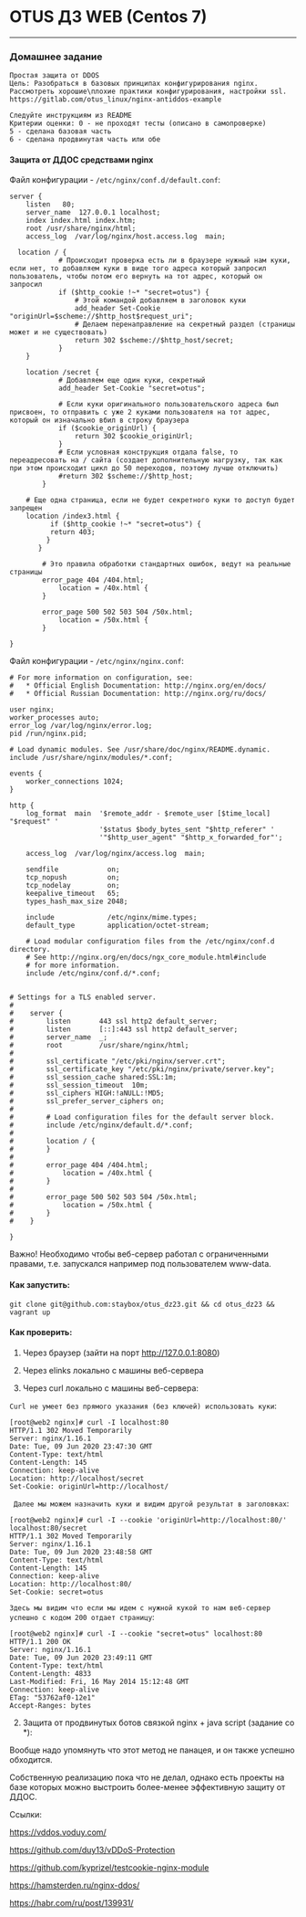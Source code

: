 # OTUS ДЗ WEB (Centos 7)
-----------------------------------------------------------------------
### Домашнее задание
```
Простая защита от DDOS
Цель: Разобраться в базовых принципах конфигурирования nginx. Рассмотреть хорошие\плохие практики конфигурирования, настройки ssl.
https://gitlab.com/otus_linux/nginx-antiddos-example

Следуйте инструкциям из README
Критерии оценки: 0 - не проходят тесты (описано в самопроверке)
5 - сделана базовая часть
6 - сделана продвинутая часть или обе 
```

#### Защита от ДДОС средствами nginx

Файл конфигурации - ```/etc/nginx/conf.d/default.conf```:
```
server {
    listen	 80;
    server_name  127.0.0.1 localhost;
    index index.html index.htm;
    root /usr/share/nginx/html;
    access_log  /var/log/nginx/host.access.log  main;

  location / {
            # Происходит проверка есть ли в браузере нужный нам куки, если нет, то добавляем куки в виде того адреса который запросил пользователь, чтобы потом его вернуть на тот адрес, который он запросил
            if ($http_cookie !~* "secret=otus") {
                # Этой командой добавляем в заголовок куки
                add_header Set-Cookie "originUrl=$scheme://$http_host$request_uri";
                # Делаем перенаправление на секретный раздел (страницы может и не существовать)
                return 302 $scheme://$http_host/secret;
            }
	}

	location /secret {
            # Добавляем еще один куки, секретный
            add_header Set-Cookie "secret=otus";
            
            # Если куки оригинального пользовательского адреса был присвоен, то отправить с уже 2 куками пользователя на тот адрес, который он изначально вбил в строку браузера
            if ($cookie_originUrl) {
                return 302 $cookie_originUrl;
            }
            # Если условная конструкция отдала false, то переадресовать на / сайта (создает дополнительную нагрузку, так как при этом происходит цикл до 50 переходов, поэтому лучше отключить)
            #return 302 $scheme://$http_host;
        }

    # Еще одна страница, если не будет секретного куки то доступ будет запрещен
	location /index3.html {
          if ($http_cookie !~* "secret=otus") {
          return 403;
         }
       }

        # Это правила обработки стандартных ошибок, ведут на реальные страницы
        error_page 404 /404.html;
            location = /40x.html {
        }

	    error_page 500 502 503 504 /50x.html;
            location = /50x.html {
        }

}
```

Файл конфигурации - ```/etc/nginx/nginx.conf```:
```
# For more information on configuration, see:
#   * Official English Documentation: http://nginx.org/en/docs/
#   * Official Russian Documentation: http://nginx.org/ru/docs/

user nginx;
worker_processes auto;
error_log /var/log/nginx/error.log;
pid /run/nginx.pid;

# Load dynamic modules. See /usr/share/doc/nginx/README.dynamic.
include /usr/share/nginx/modules/*.conf;

events {
    worker_connections 1024;
}

http {
    log_format  main  '$remote_addr - $remote_user [$time_local] "$request" '
                      '$status $body_bytes_sent "$http_referer" '
                      '"$http_user_agent" "$http_x_forwarded_for"';

    access_log  /var/log/nginx/access.log  main;

    sendfile            on;
    tcp_nopush          on;
    tcp_nodelay         on;
    keepalive_timeout   65;
    types_hash_max_size 2048;

    include             /etc/nginx/mime.types;
    default_type        application/octet-stream;

    # Load modular configuration files from the /etc/nginx/conf.d directory.
    # See http://nginx.org/en/docs/ngx_core_module.html#include
    # for more information.
    include /etc/nginx/conf.d/*.conf;


# Settings for a TLS enabled server.
#
#    server {
#        listen       443 ssl http2 default_server;
#        listen       [::]:443 ssl http2 default_server;
#        server_name  _;
#        root         /usr/share/nginx/html;
#
#        ssl_certificate "/etc/pki/nginx/server.crt";
#        ssl_certificate_key "/etc/pki/nginx/private/server.key";
#        ssl_session_cache shared:SSL:1m;
#        ssl_session_timeout  10m;
#        ssl_ciphers HIGH:!aNULL:!MD5;
#        ssl_prefer_server_ciphers on;
#
#        # Load configuration files for the default server block.
#        include /etc/nginx/default.d/*.conf;
#
#        location / {
#        }
#
#        error_page 404 /404.html;
#            location = /40x.html {
#        }
#
#        error_page 500 502 503 504 /50x.html;
#            location = /50x.html {
#        }
#    }

}
```

Важно! Необходимо чтобы веб-сервер работал с ограниченными правами, т.е. запускался например под пользователем www-data.


#### Как запустить:

```git clone git@github.com:staybox/otus_dz23.git && cd otus_dz23 && vagrant up```


#### Как проверить:

1. Через браузер (зайти на порт http://127.0.0.1:8080)

2. Через elinks локально с машины веб-сервера

3. Через curl локально с машины веб-сервера:

```Curl не умеет без прямого указания (без ключей) использовать куки```:
```
[root@web2 nginx]# curl -I localhost:80
HTTP/1.1 302 Moved Temporarily
Server: nginx/1.16.1
Date: Tue, 09 Jun 2020 23:47:30 GMT
Content-Type: text/html
Content-Length: 145
Connection: keep-alive
Location: http://localhost/secret
Set-Cookie: originUrl=http://localhost/
```

``` Далее мы можем назначить куки и видим другой результат в заголовках```:
```
[root@web2 nginx]# curl -I --cookie 'originUrl=http://localhost:80/' localhost:80/secret 
HTTP/1.1 302 Moved Temporarily
Server: nginx/1.16.1
Date: Tue, 09 Jun 2020 23:48:58 GMT
Content-Type: text/html
Content-Length: 145
Connection: keep-alive
Location: http://localhost:80/
Set-Cookie: secret=otus
```

```Здесь мы видим что если мы идем с нужной кукой то нам веб-сервер успешно с кодом 200 отдает страницу```:
```
[root@web2 nginx]# curl -I --cookie "secret=otus" localhost:80
HTTP/1.1 200 OK
Server: nginx/1.16.1
Date: Tue, 09 Jun 2020 23:49:11 GMT
Content-Type: text/html
Content-Length: 4833
Last-Modified: Fri, 16 May 2014 15:12:48 GMT
Connection: keep-alive
ETag: "53762af0-12e1"
Accept-Ranges: bytes
```


2. Защита от продвинутых ботов связкой nginx + java script (задание со *):

Вообще надо упомянуть что этот метод не панацея, и он также успешно обходится.

Собственную реализацию пока что не делал, однако есть проекты на базе которых можно выстроить более-менее эффективную защиту от ДДОС.

Ссылки:

https://vddos.voduy.com/

https://github.com/duy13/vDDoS-Protection

https://github.com/kyprizel/testcookie-nginx-module

https://hamsterden.ru/nginx-ddos/

https://habr.com/ru/post/139931/